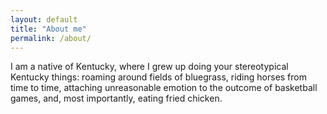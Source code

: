 ```yaml
---
layout: default 
title: "About me"
permalink: /about/
---
```


<div class="about-content">
  
I am a native of Kentucky, where I grew up doing your stereotypical Kentucky things: roaming around fields of bluegrass, riding horses from time to time, attaching unreasonable emotion to the outcome of basketball games, and, most importantly, eating fried chicken. 
  
</div>
